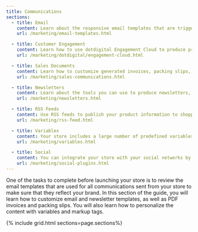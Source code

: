 ```yaml
---
title: Communications
sections:
  - title: Email
    content: Learn about the responsive email templates that are triggered by a variety of events that take place during the operation of your store.
    url: /marketing/email-templates.html

  - title: Customer Engagement
    content: Learn how to use dotdigital Engagement Cloud to produce professional, personalized communications and reports using data from your store.
    url: /marketing/dotdigital/engagement-cloud.html

  - title: Sales Documents
    content: Learn how to customize generated invoices, packing slips, and credit memos before your store goes live. You can customize your logo, store address, and address format, as well as include additional information for reference.
    url: /marketing/sales-communications.html

  - title: Newsletters
    content: Learn about the tools you can use to produce newsletters, build and manage your list of subscribers, develop content, and drive traffic to your store.
    url: /marketing/newsletters.html

  - title: RSS Feeds
    content: Use RSS feeds to publish your product information to shopping aggregation sites, and even include them in your newsletters. Customers can subscribe to your RSS feeds to learn about new products and promotions.
    url: /marketing/rss-feed.html

  - title: Variables
    content: Your store includes a large number of predefined variables that can be used to personalize communications. And you can create your own custom variables. Use these variables in your email templates, blocks, and content pages.
    url: /marketing/variables.html

  - title: Social
    content: You can integrate your store with your social networks by installing a Marketplace extension or adding a plugin to your content pages.
    url: /marketing/social-plugins.html
---
```


One of the tasks to complete before launching your store is to review the email templates that are used for all communications sent from your store to make sure that they reflect your brand. In this section of the guide, you will learn how to customize email and newsletter templates, as well as PDF invoices and packing slips. You will also learn how to personalize the content with variables and markup tags.

{% include grid.html sections=page.sections%}